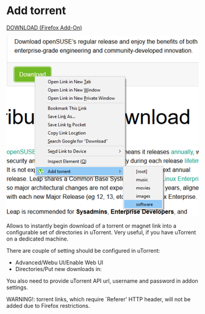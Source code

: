 # Add torrent

[DOWNLOAD (Firefox Add-On)](https://github.com/GChristensen/torrent-add/releases/download/v0.1.0.4/add_torrent.xpi)

![screen](screen.png?raw=true)

Allows to instantly begin download of a torrent or magnet link into a configurable set of
directories in uTorrent. Very useful, if you have uTorrent on a dedicated machine.


There are couple of setting should be configured in uTorrent:
* Advanced/Webu UI/Enable Web UI
* Directories/Put new downloads in:

You also need to provide uTorrent API url, username and password in addon settings.

WARNING!: torrent links, which require `Referer' HTTP header, will not be added due
to Firefox restrictions. 